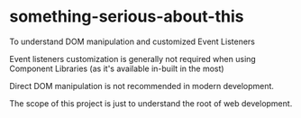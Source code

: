 # something-serious-about-this

To understand DOM manipulation and customized Event Listeners

Event listeners customization is generally not required when using Component Libraries (as it's available in-built in the most)

Direct DOM manipulation is not recommended in modern development.

The scope of this project is just to understand the root of web development.
